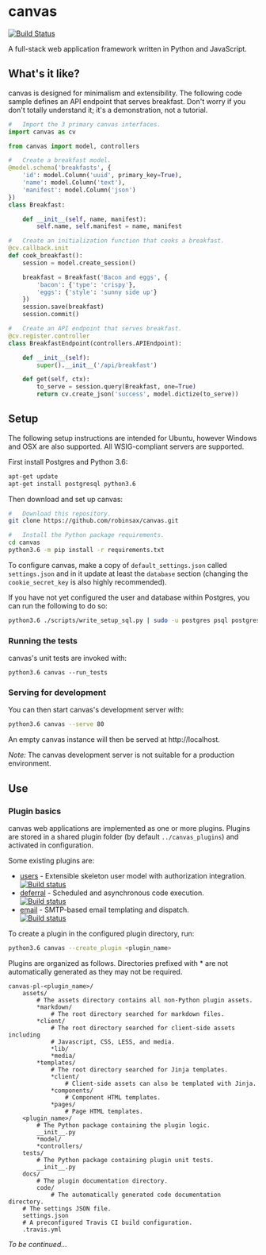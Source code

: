 # canvas

[![Build Status](https://travis-ci.org/robinsax/canvas.svg?branch=master)](https://travis-ci.org/robinsax/canvas)

A full-stack web application framework written in Python and JavaScript.

## What's it like?

canvas is designed for minimalism and extensibility. The following code sample
defines an API endpoint that serves breakfast. Don't worry if you don't totally understand
it; it's a demonstration, not a tutorial.

```python
#	Import the 3 primary canvas interfaces.
import canvas as cv

from canvas import model, controllers

#	Create a breakfast model.
@model.schema('breakfasts', {
	'id': model.Column('uuid', primary_key=True),
	'name': model.Column('text'),
	'manifest': model.Column('json')
})
class Breakfast:

	def __init__(self, name, manifest):
		self.name, self.manifest = name, manifest

#	Create an initialization function that cooks a breakfast.
@cv.callback.init
def cook_breakfast():
	session = model.create_session()

	breakfast = Breakfast('Bacon and eggs', {
		'bacon': {'type': 'crispy'},
		'eggs': {'style': 'sunny side up'}
	})
	session.save(breakfast)
	session.commit()

#	Create an API endpoint that serves breakfast.
@cv.register.controller
class BreakfastEndpoint(controllers.APIEndpoint):

	def __init__(self):
		super().__init__('/api/breakfast')

	def get(self, ctx):
		to_serve = session.query(Breakfast, one=True)
		return cv.create_json('success', model.dictize(to_serve))
```

## Setup 

The following setup instructions are intended for Ubuntu, however Windows and OSX
are also supported. All WSIG-compliant servers are supported.

First install Postgres and Python 3.6:
```bash
apt-get update
apt-get install postgresql python3.6
```

Then download and set up canvas:
```bash
#	Download this repository.
git clone https://github.com/robinsax/canvas.git

#	Install the Python package requirements.
cd canvas
python3.6 -m pip install -r requirements.txt
```

To configure canvas, make a copy of `default_settings.json` called `settings.json`
and in it update at least the `database` section (changing the `cookie_secret_key` 
is also highly recommended).

If you have not yet configured the user and database within Postgres, you can
run the following to do so:
```bash
python3.6 ./scripts/write_setup_sql.py | sudo -u postgres psql postgres
```

### Running the tests

canvas's unit tests are invoked with:
```
python3.6 canvas --run_tests
```


###	Serving for development

You can then start canvas's development server with:
```bash
python3.6 canvas --serve 80
```

An empty canvas instance will then be served at http://localhost.

*Note:* The canvas development server is not suitable for a production environment.

## Use

### Plugin basics

canvas web applications are implemented as one or more plugins. Plugins are stored
in a shared plugin folder (by default `../canvas_plugins`) and activated in
configuration.

Some existing plugins are:
* [users](https://github.com/robinsax/canvas-pl-users) - Extensible skeleton user model with authorization integration. 
  <br>[![Build status](https://travis-ci.org/robinsax/canvas-pl-users.svg?branch=master)](https://travis-ci.org/robinsax/canvas-pl-users)
* [deferral](https://github.com/robinsax/canvas-pl-deferral) - Scheduled and asynchronous code execution.
  <br>[![Build status](https://travis-ci.org/robinsax/canvas-pl-deferral.svg?branch=master)](https://travis-ci.org/robinsax/canvas-pl-deferral)
* [email](https://github.com/robinsax/canvas-pl-email) - SMTP-based email templating and dispatch.
  <br>[![Build status](https://travis-ci.org/robinsax/canvas-pl-email.svg?branch=master)](https://travis-ci.org/robinsax/canvas-pl-email)

To create a plugin in the configured plugin directory, run:
```bash
python3.6 canvas --create_plugin <plugin_name>
```

Plugins are organized as follows. Directories prefixed with * are not automatically generated 
as they may not be required.
```
canvas-pl-<plugin_name>/
	assets/
		# The assets directory contains all non-Python plugin assets.
		*markdown/
			# The root directory searched for markdown files.
		*client/
			# The root directory searched for client-side assets including 
			# Javascript, CSS, LESS, and media.
			*lib/
			*media/
		*templates/
			# The root directory searched for Jinja templates.
			*client/
				# Client-side assets can also be templated with Jinja.
			*components/
				# Component HTML templates.
			*pages/
				# Page HTML templates.
	<plugin_name>/
		# The Python package containing the plugin logic.
		__init__.py
		*model/
		*controllers/
	tests/
		# The Python package containing plugin unit tests.
		__init__.py
	docs/
		# The plugin documentation directory.
		code/
			# The automatically generated code documentation directory.
	# The settings JSON file.
	settings.json
	# A preconfigured Travis CI build configuration.
	.travis.yml
```

*To be continued...*

